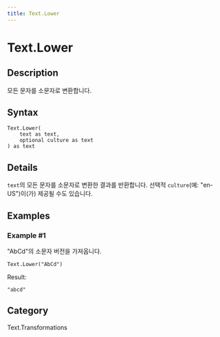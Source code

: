 ```yaml
---
title: Text.Lower
---
```


# Text.Lower


## Description

모든 문자를 소문자로 변환합니다.


## Syntax

```powerquery
Text.Lower(
    text as text,
    optional culture as text
) as text
```


## Details

<code>text</code>의 모든 문자를 소문자로 변환한 결과를 반환합니다. 선택적 <code>culture</code>(예: "en-US")이(가) 제공될 수도 있습니다.


## Examples

### Example #1 
&#34;AbCd&#34;의 소문자 버전을 가져옵니다.
```powerquery
Text.Lower("AbCd")
```

Result: 
```powerquery
"abcd"
```




## Category
Text.Transformations

